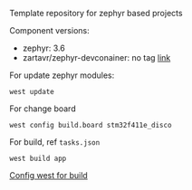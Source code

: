 Template repository for zephyr based projects

Component versions: 

- zephyr: 3.6
- zartavr/zephyr-devconainer: no tag [link](https://github.com/zartavr/zephyr-devcontainer)

For update zephyr modules:
```
west update
```

For change board
```
west config build.board stm32f411e_disco
```

For build, ref `tasks.json`
```
west build app
```

[Config west for build](https://docs.zephyrproject.org/latest/develop/west/build-flash-debug.html#configuration-options)
